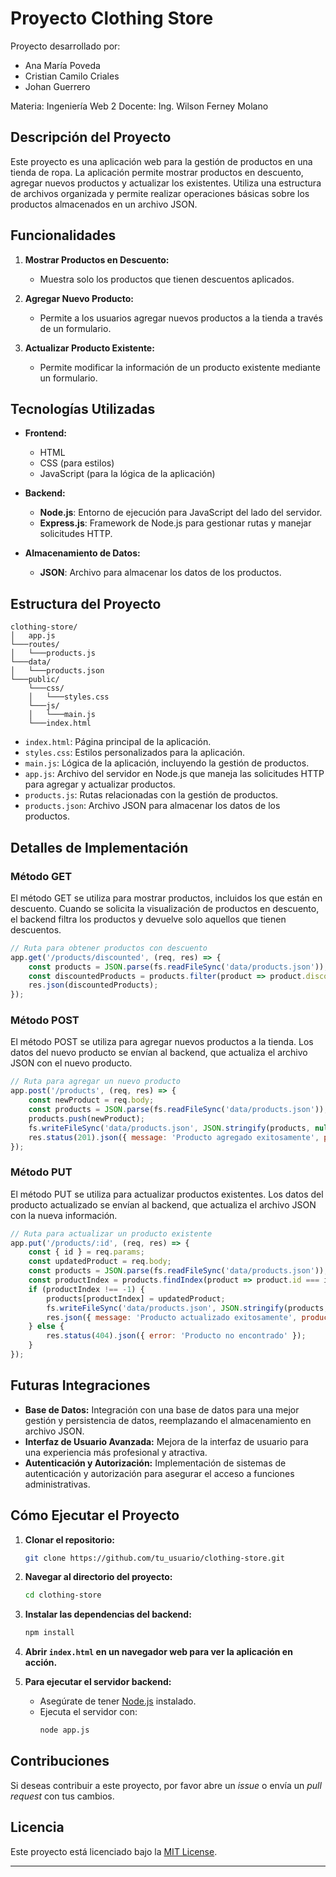 # Proyecto Clothing Store

Proyecto desarrollado por: 
- Ana María Poveda 
- Cristian Camilo Criales 
- Johan Guerrero

Materia: Ingeniería Web 2 Docente: Ing. Wilson Ferney Molano

## Descripción del Proyecto

Este proyecto es una aplicación web para la gestión de productos en una tienda de ropa. La aplicación permite mostrar productos en descuento, agregar nuevos productos y actualizar los existentes. Utiliza una estructura de archivos organizada y permite realizar operaciones básicas sobre los productos almacenados en un archivo JSON.

## Funcionalidades

1. **Mostrar Productos en Descuento:**
   - Muestra solo los productos que tienen descuentos aplicados.

2. **Agregar Nuevo Producto:**
   - Permite a los usuarios agregar nuevos productos a la tienda a través de un formulario.

3. **Actualizar Producto Existente:**
   - Permite modificar la información de un producto existente mediante un formulario.

## Tecnologías Utilizadas

- **Frontend:**
  - HTML
  - CSS (para estilos)
  - JavaScript (para la lógica de la aplicación)

- **Backend:**
  - **Node.js**: Entorno de ejecución para JavaScript del lado del servidor.
  - **Express.js**: Framework de Node.js para gestionar rutas y manejar solicitudes HTTP.

- **Almacenamiento de Datos:**
  - **JSON**: Archivo para almacenar los datos de los productos.

## Estructura del Proyecto

```
clothing-store/
│   app.js
└───routes/
│   └───products.js
└───data/
│   └───products.json
└───public/
    └───css/
    │   └───styles.css
    └───js/
    │   └───main.js
    └───index.html
```

- `index.html`: Página principal de la aplicación.
- `styles.css`: Estilos personalizados para la aplicación.
- `main.js`: Lógica de la aplicación, incluyendo la gestión de productos.
- `app.js`: Archivo del servidor en Node.js que maneja las solicitudes HTTP para agregar y actualizar productos.
- `products.js`: Rutas relacionadas con la gestión de productos.
- `products.json`: Archivo JSON para almacenar los datos de los productos.

## Detalles de Implementación

### Método GET

El método GET se utiliza para mostrar productos, incluidos los que están en descuento. Cuando se solicita la visualización de productos en descuento, el backend filtra los productos y devuelve solo aquellos que tienen descuentos.

```javascript
// Ruta para obtener productos con descuento
app.get('/products/discounted', (req, res) => {
    const products = JSON.parse(fs.readFileSync('data/products.json'));
    const discountedProducts = products.filter(product => product.discount > 0);
    res.json(discountedProducts);
});
```

### Método POST

El método POST se utiliza para agregar nuevos productos a la tienda. Los datos del nuevo producto se envían al backend, que actualiza el archivo JSON con el nuevo producto.

```javascript
// Ruta para agregar un nuevo producto
app.post('/products', (req, res) => {
    const newProduct = req.body;
    const products = JSON.parse(fs.readFileSync('data/products.json'));
    products.push(newProduct);
    fs.writeFileSync('data/products.json', JSON.stringify(products, null, 2));
    res.status(201).json({ message: 'Producto agregado exitosamente', product: newProduct });
});
```

### Método PUT

El método PUT se utiliza para actualizar productos existentes. Los datos del producto actualizado se envían al backend, que actualiza el archivo JSON con la nueva información.

```javascript
// Ruta para actualizar un producto existente
app.put('/products/:id', (req, res) => {
    const { id } = req.params;
    const updatedProduct = req.body;
    const products = JSON.parse(fs.readFileSync('data/products.json'));
    const productIndex = products.findIndex(product => product.id === id);
    if (productIndex !== -1) {
        products[productIndex] = updatedProduct;
        fs.writeFileSync('data/products.json', JSON.stringify(products, null, 2));
        res.json({ message: 'Producto actualizado exitosamente', product: updatedProduct });
    } else {
        res.status(404).json({ error: 'Producto no encontrado' });
    }
});
```

## Futuras Integraciones

- **Base de Datos:** Integración con una base de datos para una mejor gestión y persistencia de datos, reemplazando el almacenamiento en archivo JSON.
- **Interfaz de Usuario Avanzada:** Mejora de la interfaz de usuario para una experiencia más profesional y atractiva.
- **Autenticación y Autorización:** Implementación de sistemas de autenticación y autorización para asegurar el acceso a funciones administrativas.

## Cómo Ejecutar el Proyecto

1. **Clonar el repositorio:**
   ```bash
   git clone https://github.com/tu_usuario/clothing-store.git
   ```

2. **Navegar al directorio del proyecto:**
   ```bash
   cd clothing-store
   ```

3. **Instalar las dependencias del backend:**
   ```bash
   npm install
   ```

4. **Abrir `index.html` en un navegador web para ver la aplicación en acción.**

5. **Para ejecutar el servidor backend:**
   - Asegúrate de tener [Node.js](https://nodejs.org/) instalado.
   - Ejecuta el servidor con:
     ```bash
     node app.js
     ```

## Contribuciones

Si deseas contribuir a este proyecto, por favor abre un *issue* o envía un *pull request* con tus cambios.

## Licencia

Este proyecto está licenciado bajo la [MIT License](LICENSE).

---